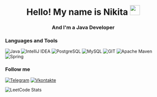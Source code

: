 <h1 align="center">Hello! My name is Nikita</a> 
<img src="https://github.com/blackcater/blackcater/raw/main/images/Hi.gif" height="32"/></h1>
<h3 align="center">And I'm a Java Developer</h3>

### Languages and Tools
![Java](https://img.shields.io/badge/java-FFFFFF.svg?style=for-the-badge&logo=openjdk&logoColor=black)
![IntelliJ IDEA](https://img.shields.io/badge/IntelliJIDEA-FFFFFF.svg?style=for-the-badge&logo=intellij-idea&logoColor=black)
![PostgreSQL](https://img.shields.io/badge/PostgreSQL-FFFFFF.svg?style=for-the-badge&logo=postgresql&logoColor=black)
![MySQL](https://img.shields.io/badge/MySQL-FFFFFF.svg?style=for-the-badge&logo=mysql&logoColor=black)
![GIT](https://img.shields.io/badge/GIT-FFFFFF.svg?style=for-the-badge&logo=git&logoColor=black)
![Apache Maven](https://img.shields.io/badge/apache_maven-FFFFFF.svg?style=for-the-badge&logo=apachemaven&logoColor=black)
![Spring](https://img.shields.io/badge/Spring-FFFFFF.svg?style=for-the-badge&logo=spring&logoColor=black)


### Follow me
[![Telegram](https://img.shields.io/badge/-telegram-FFFFFF?style=for-the-badge&logo=telegram&logoColor=black)](https://t.me/Colgens)
[![Vkontakte](https://img.shields.io/badge/-vkontakte-FFFFFF?style=for-the-badge&logo=VK&logoColor=black)](https://vk.com/colgens)

![LeetCode Stats](https://leetcard.jacoblin.cool/Colgens?theme=dark&font=Homenaje&ext=heatmap)



